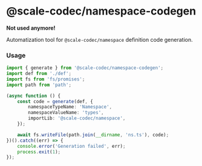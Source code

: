 # @scale-codec/namespace-codegen

**Not used anymore!**

Automatization tool for `@scale-codec/namespace` definition code generation.

### Usage

```ts
import { generate } from '@scale-codec/namespace-codegen';
import def from './def';
import fs from 'fs/promises';
import path from 'path';

(async function () {
    const code = generate(def, {
        namespaceTypeName: 'Namespace',
        namespaceValueName: 'types',
        importLib: '@scale-codec/namespace',
    });

    await fs.writeFile(path.join(__dirname, 'ns.ts'), code);
})().catch((err) => {
    console.error('Generation failed', err);
    process.exit(1);
});
```
